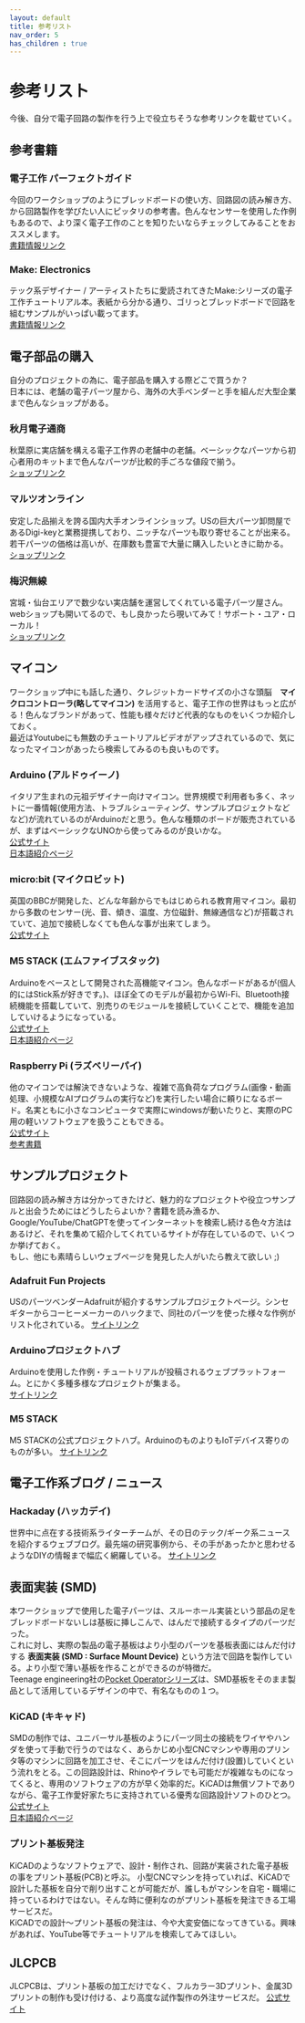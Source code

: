 ```yaml
---
layout: default
title: 参考リスト
nav_order: 5
has_children : true
---
```


# 参考リスト

今後、自分で電子回路の製作を行う上で役立ちそうな参考リンクを載せていく。


## 参考書籍

### 電子工作 パーフェクトガイド
今回のワークショップのようにブレッドボードの使い方、回路図の読み解き方、から回路製作を学びたい人にピッタリの参考書。色んなセンサーを使用した作例もあるので、より深く電子工作のことを知りたいならチェックしてみることをおススメします。<br>
[書籍情報リンク](https://www.seibundo-shinkosha.net/book/kids/20602/)

### Make: Electronics
テック系デザイナー / アーティストたちに愛読されてきたMake:シリーズの電子工作チュートリアル本。表紙から分かる通り、ゴリっとブレッドボードで回路を組むサンプルがいっぱい載ってます。<br>
[書籍情報リンク](https://www.oreilly.co.jp/books/9784873118970/)

## 電子部品の購入
自分のプロジェクトの為に、電子部品を購入する際どこで買うか？<br>
日本には、老舗の電子パーツ屋から、海外の大手ベンダーと手を組んだ大型企業まで色んなショップがある。<br>

### 秋月電子通商
秋葉原に実店舗を構える電子工作界の老舗中の老舗。ベーシックなパーツから初心者用のキットまで色んなパーツが比較的手ごろな値段で揃う。<br>
[ショップリンク](https://akizukidenshi.com/catalog/default.aspx)

### マルツオンライン
安定した品揃えを誇る国内大手オンラインショップ。USの巨大パーツ卸問屋であるDigi-keyと業務提携しており、ニッチなパーツも取り寄せることが出来る。若干パーツの価格は高いが、在庫数も豊富で大量に購入したいときに助かる。<br>
[ショップリンク](https://www.marutsu.co.jp/)

### 梅沢無線
宮城・仙台エリアで数少ない実店舗を運営してくれている電子パーツ屋さん。webショップも開いてるので、もし良かったら覗いてみて！サポート・ユア・ローカル！<br>
[ショップリンク](https://umezawa-sendai.shop-pro.jp/)

## マイコン
ワークショップ中にも話した通り、クレジットカードサイズの小さな頭脳　**マイクロコントローラ(略してマイコン)** を活用すると、電子工作の世界はもっと広がる！色んなブランドがあって、性能も様々だけど代表的なものをいくつか紹介しておく。<br>
最近はYoutubeにも無数のチュートリアルビデオがアップされているので、気になったマイコンがあったら検索してみるのも良いものです。

### Arduino (アルドゥイーノ)
イタリア生まれの元祖デザイナー向けマイコン。世界規模で利用者も多く、ネットに一番情報(使用方法、トラブルシューティング、サンプルプロジェクトなどなど)が流れているのがArduinoだと思う。色んな種類のボードが販売されているが、まずはベーシックなUNOから使ってみるのが良いかな。<br>
[公式サイト](https://www.arduino.cc/)<br>
[日本語紹介ページ](https://info.switch-science.com/arduino)

### micro:bit (マイクロビット)
英国のBBCが開発した、どんな年齢からでもはじめられる教育用マイコン。最初から多数のセンサー(光、音、傾き、温度、方位磁針、無線通信など)が搭載されていて、追加で接続しなくても色んな事が出来てしまう。<br>
[公式サイト](https://microbit.org/ja/get-started/what-is-the-microbit/)

### M5 STACK (エムファイブスタック)
Arduinoをベースとして開発された高機能マイコン。色んなボードがあるが(個人的にはStick系が好きです。)、ほぼ全てのモデルが最初からWi-Fi、Bluetooth接続機能を搭載していて、別売りのモジュールを接続していくことで、機能を追加していけるようになっている。<br>
[公式サイト](https://m5stack.com/)<br>
[日本語紹介ページ](https://deviceplus.jp/mc-general/what-is-m5stack/)

### Raspberry Pi (ラズベリーパイ)
他のマイコンでは解決できないような、複雑で高負荷なプログラム(画像・動画処理、小規模なAIプログラムの実行など)を実行したい場合に頼りになるボード。名実ともに小さなコンピュータで実際にwindowsが動いたりと、実際のPC用の軽いソフトウェアを扱うこともできる。<br>
[公式サイト](https://www.raspberrypi.com/)<br>
[参考書籍](https://www.oreilly.com/library/view/raspberry-pikutukubutuku-di-4ban/9784814400508/)


## サンプルプロジェクト
回路図の読み解き方は分かってきたけど、魅力的なプロジェクトや役立つサンプルと出会うためにはどうしたらよいか？書籍を読み漁るか、Google/YouTube/ChatGPTを使ってインターネットを検索し続ける色々方法はあるけど、それを集めて紹介してくれているサイトが存在しているので、いくつか挙げておく。<br>
もし、他にも素晴らしいウェブページを発見した人がいたら教えて欲しい ;)<br>

### Adafruit Fun Projects
USのパーツベンダーAdafruitが紹介するサンプルプロジェクトページ。シンセギターからコーヒーメーカーのハックまで、同社のパーツを使った様々な作例がリスト化されている。
[サイトリンク](https://learn.adafruit.com/guides/projects)

### Arduinoプロジェクトハブ
Arduinoを使用した作例・チュートリアルが投稿されるウェブプラットフォーム。とにかく多種多様なプロジェクトが集まる。<br>
[サイトリンク](https://projecthub.arduino.cc/)

### M5 STACK
M5 STACKの公式プロジェクトハブ。ArduinoのものよりもIoTデバイス寄りのものが多い。
[サイトリンク](https://m5stack.com/project-hub)


## 電子工作系ブログ / ニュース
### Hackaday (ハッカデイ)
世界中に点在する技術系ライターチームが、その日のテック/ギーク系ニュースを紹介するウェブブログ。最先端の研究事例から、その手があったかと思わせるようなDIYの情報まで幅広く網羅している。
[サイトリンク](https://hackaday.com/)

## 表面実装 (SMD)
本ワークショップで使用した電子パーツは、スルーホール実装という部品の足をブレッドボードないしは基板に挿しこんで、はんだで接続するタイプのパーツだった。<br>
これに対し、実際の製品の電子基板はより小型のパーツを基板表面にはんだ付けする **表面実装 (SMD : Surface Mount Device)** という方法で回路を製作している。より小型で薄い基板を作ることができるのが特徴だ。<br>
Teenage engineering社の[Pocket Operatorシリーズ](https://teenage.engineering/products/po)は、SMD基板をそのまま製品として活用しているデザインの中で、有名なものの１つ。

### KiCAD (キキャド)
SMDの制作では、ユニバーサル基板のようにパーツ同士の接続をワイヤやハンダを使って手動で行うのではなく、あらかじめ小型CNCマシンや専用のプリンタ等のマシンに回路を加工させ、そこにパーツをはんだ付け(設置)していくという流れをとる。この回路設計は、Rhinoやイラレでも可能だが複雑なものになってくると、専用のソフトウェアの方が早く効率的だ。KiCADは無償ソフトでありながら、電子工作愛好家たちに支持されている優秀な回路設計ソフトのひとつ。<br>
[公式サイト](https://www.kicad.org/)<br>
[日本語紹介ページ](https://www.kicad.xyz/)

### プリント基板発注
KiCADのようなソフトウェアで、設計・制作され、回路が実装された電子基板の事をプリント基板(PCB)と呼ぶ。
小型CNCマシンを持っていれば、KiCADで設計した基板を自分で削り出すことが可能だが、誰しもがマシンを自宅・職場に持っているわけではない。そんな時に便利なのがプリント基板を発注できる工場サービスだ。<br>
KiCADでの設計～プリント基板の発注は、今や大変安価になってきている。興味があれば、YouTube等でチュートリアルを検索してみてほしい。

## JLCPCB
JLCPCBは、プリント基板の加工だけでなく、フルカラー3Dプリント、金属3Dプリントの制作も受け付ける、より高度な試作製作の外注サービスだ。
[公式サイト](https://jlcpcb.com/jp/)